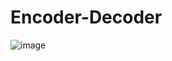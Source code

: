 # Encoder-Decoder
![image](https://github.com/jahangirzadanurlan/Encoder-Decoder/assets/103985861/c68fa522-4d8a-488e-b411-48903e7dee67)
